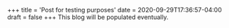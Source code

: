 +++
title = 'Post for testing purposes'
date = 2020-09-29T17:36:57-04:00
draft = false
+++
This blog will be populated eventually.